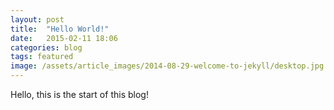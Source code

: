 ```yaml
---
layout: post
title:  "Hello World!"
date:   2015-02-11 18:06
categories: blog
tags: featured
image: /assets/article_images/2014-08-29-welcome-to-jekyll/desktop.jpg
---
```


Hello, this is the start of this blog!